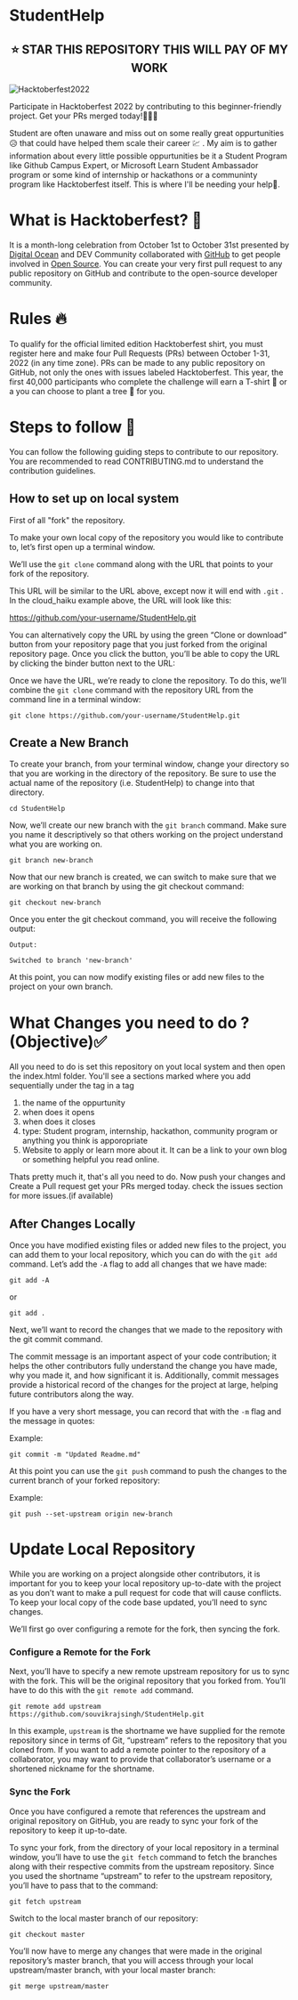 # StudentHelp
## <div align = "center" > ⭐ STAR THIS REPOSITORY THIS WILL PAY OF MY WORK </div>
![Hacktoberfest2022](/Images/hacktoberfest_banner.png)

Participate in Hacktoberfest 2022 by contributing to this beginner-friendly project. Get your PRs merged today!💫✅🤩

Student are often unaware and miss out on some really great oppurtunities 😥 that could have helped them scale their career 💹 . My aim is to gather information about every
little possible oppurtunities be it a Student Program like Github Campus Expert, or Microsoft Learn Student Ambassador program or some kind of internship or hackathons 
or a communinty program like Hacktoberfest itself. This is where I'll be needing your help💫.

# What is Hacktoberfest? 🤔

It is a month-long celebration from October 1st to October 31st presented by [Digital Ocean](https://www.digitalocean.com/blog/hacktoberfest-2022-your-mission-for-open-source) and DEV Community collaborated with [GitHub](https://github.blog/2022-10-04-expand-your-open-source-contributions-during-hacktoberfest-2022/) to get people involved in [Open Source](https://github.com/open-source). You can create your very first pull request to any public repository on GitHub and contribute to the open-source developer community.

# Rules 🔥
To qualify for the official limited edition Hacktoberfest shirt, you must register here and make four Pull Requests (PRs) between October 1-31, 2022 (in any time zone). PRs can be made to any public repository on GitHub, not only the ones with issues labeled Hacktoberfest. This year, the first 40,000 participants who complete the challenge will earn a T-shirt 👕 or a you can choose to plant a tree 🌳 for you.

# Steps to follow 📜
You can follow the following guiding steps to contribute to our repository. You are recommended to read CONTRIBUTING.md to understand the contribution guidelines.

## How to set up on local system

First of all "fork" the repository.

To make your own local copy of the repository you would like to contribute to, let’s first open up a terminal window.

We’ll use the `git clone` command along with the URL that points to your fork of the repository.

This URL will be similar to the URL above, except now it will end with `.git` . In the cloud_haiku example above, the URL will look like this:

https://github.com/your-username/StudentHelp.git

You can alternatively copy the URL by using the green “Clone or download” button from your repository page that you just forked from the original repository page. Once you click the button, you’ll be able to copy the URL by clicking the binder button next to the URL:

Once we have the URL, we’re ready to clone the repository. To do this, we’ll combine the `git clone` command with the repository URL from the command line in a terminal window:

```
git clone https://github.com/your-username/StudentHelp.git
```

## Create a New Branch

To create your branch, from your terminal window, change your directory so that you are working in the directory of the repository. Be sure to use the actual name of the repository (i.e. StudentHelp) to change into that directory.

```
cd StudentHelp
```

Now, we’ll create our new branch with the `git branch` command. Make sure you name it descriptively so that others working on the project understand what you are working on.

```
git branch new-branch
```

Now that our new branch is created, we can switch to make sure that we are working on that branch by using the git checkout command:

```
git checkout new-branch
```

Once you enter the git checkout command, you will receive the following output:

```
Output:

Switched to branch 'new-branch'
```

At this point, you can now modify existing files or add new files to the project on your own branch.

# What Changes you need to do ? (Objective)✅



All you need to do is set this repository on yout local system and then open the index.html folder. You'll see a sections marked where you add sequentially under the <tr> tag in a <td> tag
1. the name of the oppurtunity
2. when does it opens 
3. when does it closes
4. type: Student program, internship, hackathon, community program or anything you think is apporopriate
5. Website to apply or learn more about it. It can be a link to your own blog or something helpful you read online.
  
  
  Thats pretty much it, that's all you need to do. Now push your changes and Create a Pull request get your PRs merged today.
  check the issues section for more issues.(if available)




## After Changes Locally

Once you have modified existing files or added new files to the project, you can add them to your local repository, which you can do with the `git add` command. Let’s add the `-A` flag to add all changes that we have made:

```
git add -A
```

or

```
git add .
```

Next, we’ll want to record the changes that we made to the repository with the git commit command.

The commit message is an important aspect of your code contribution; it helps the other contributors fully understand the change you have made, why you made it, and how significant it is. Additionally, commit messages provide a historical record of the changes for the project at large, helping future contributors along the way.

If you have a very short message, you can record that with the `-m` flag and the message in quotes:

Example:

```
git commit -m "Updated Readme.md"
```

At this point you can use the `git push` command to push the changes to the current branch of your forked repository:

Example:

```
git push --set-upstream origin new-branch
```

# Update Local Repository

While you are working on a project alongside other contributors, it is important for you to keep your local repository up-to-date with the project as you don’t want to make a pull request for code that will cause conflicts. To keep your local copy of the code base updated, you’ll need to sync changes.

We’ll first go over configuring a remote for the fork, then syncing the fork.

### Configure a Remote for the Fork

Next, you’ll have to specify a new remote upstream repository for us to sync with the fork. This will be the original repository that you forked from. You’ll have to do this with the `git remote add` command.

```
git remote add upstream https://github.com/souvikrajsingh/StudentHelp.git
```

In this example, `upstream` is the shortname we have supplied for the remote repository since in terms of Git, “upstream” refers to the repository that you cloned from. If you want to add a remote pointer to the repository of a collaborator, you may want to provide that collaborator’s username or a shortened nickname for the shortname.

### Sync the Fork

Once you have configured a remote that references the upstream and original repository on GitHub, you are ready to sync your fork of the repository to keep it up-to-date.

To sync your fork, from the directory of your local repository in a terminal window, you’ll have to use the `git fetch` command to fetch the branches along with their respective commits from the upstream repository. Since you used the shortname “upstream” to refer to the upstream repository, you’ll have to pass that to the command:

```
git fetch upstream
```

Switch to the local master branch of our repository:

```
git checkout master
```

You’ll now have to merge any changes that were made in the original repository’s master branch, that you will access through your local upstream/master branch, with your local master branch:

```
git merge upstream/master
```






